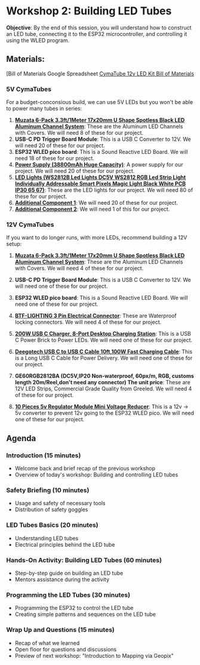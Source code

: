 # Workshop 2: Building LED Tubes

**Objective**: By the end of this session, you will understand how to construct an LED tube, connecting it to the ESP32 microcontroller, and controlling it using the WLED program.

## Materials:

[Bill of Materials Google Spreadsheet
[CymaTube 12v LED Kit Bill of Materials](https://docs.google.com/spreadsheets/d/13lXfaKDpZpO9bKg4p8Jv9w2FjBJL2ZVyVSb-0JvHfJc/edit?usp=sharing)  

### 5V CymaTubes
For a budget-conconsious build, we can use 5V LEDs but you won't be able to power many tubes in series:
1. **[Muzata 6-Pack 3.3ft/1Meter 17x20mm U Shape Spotless Black LED Aluminum Channel System](https://www.amazon.com/Muzata-Aluminum-Channel-System-Diffuser/dp/B08B3TPN9D)**: These are the Aluminum LED Channels with Covers. We will need 8 of these for our project.
2. **USB-C PD Trigger Board Module**: This is a USB C Converter to 12V. We will need 20 of these for our project.
3. **ESP32 WLED pico board**: This is a Sound Reactive LED Board. We will need 18 of these for our project.
4. **[Power Supply (38800mAh Huge Capacity)](https://www.amazon.com/dp/B0BPST8KKZ?psc=1&smid=A6LW2T8RHHN52&ref_=chk_typ_imgToDp)**: A power supply for our project. We will need 20 of these for our project.
5. **[LED Lights (WS2812B Led Lights DC5V WS2812 RGB Led Strip Light Individually Addressable Smart Pixels Magic Light Black White PCB IP30 65 67)](https://www.aliexpress.us/item/2251801850504415.html?spm=a2g0o.order_detail.order_detail_item.2.5303f19c6AHCmr&gatewayAdapt=glo2usa)**: These are the LED lights for our project. We will need 80 of these for our project.
6. **[Additional Component 1](https://www.amazon.com/gp/product/B07T8FL51T/ref=ox_sc_act_title_2?smid=A1OHX1ZYWFEJ99&psc=1)**: We will need 20 of these for our project.
7. **[Additional Component 2](https://www.amazon.com/gp/product/B01DC0KIT2/ref=ox_sc_act_title_1?smid=A35UAT07QG3EC6&psc=1)**: We will need 1 of this for our project.


### 12V CymaTubes
If you want to do longer runs, with more LEDs, recommend building a 12V setup:

1. **[Muzata 6-Pack 3.3ft/1Meter 17x20mm U Shape Spotless Black LED Aluminum Channel System](https://www.amazon.com/Muzata-Aluminum-Channel-System-Diffuser/dp/B08B3TPN9D)**: These are the Aluminum LED Channels with Covers. We will need 4 of these for our project.
2. **USB-C PD Trigger Board Module**: This is a USB C Converter to 12V. We will need one of these for our project.
3. **ESP32 WLED pico board**: This is a Sound Reactive LED Board. We will need one of these for our project.
4. **[BTF-LIGHTING 3 Pin Electrical Connector](https://www.amazon.com/BTF-LIGHTING-Electrical-Connector-Waterproof/dp/B07DPN9MMZ)**: These are Waterproof locking connectors. We will need 4 of these for our project.
5. **[200W USB C Charger, 8-Port Desktop Charging Station](https://www.amazon.com/Charger-Desktop-Charging-Compatible-MacBook/dp/B09J2KHQKY)**: This is a USB C Power Brick to Power LEDs. We will need one of these for our project.
6. **[Deegotech USB C to USB C Cable 10ft,100W Fast Charging Cable](https://www.amazon.com/Deegotech-Charging-Compatible-MacBook-Sumsung/dp/B07XXYMM1H)**: This is a Long USB C Cable for Power Delivery. We will need one of these for our project.

7. **GE60RGB2812BA (DC5V,IP20 Non-waterproof, 60px/m, RGB, customs length 20m/Reel,don't need any connector) The unit price**: These are 12V LED Strips, Commercial Grade Quality from Greeled. We will need 4 of these for our project.
8. **[10 Pieces 5v Regulator Module Mini Voltage Reducer](https://www.amazon.com/Regulator-Module-Voltage-Reducer-Transformer/dp/B085TGYJQF)**: This is a 12v -> 5v converter to prevent 12v going to the ESP32 WLED pico. We will need one of these for our project.

## Agenda

### Introduction (15 minutes)
- Welcome back and brief recap of the previous workshop
- Overview of today's workshop: Building and controlling LED tubes

### Safety Briefing (10 minutes)
- Usage and safety of necessary tools
- Distribution of safety goggles

### LED Tubes Basics (20 minutes)
- Understanding LED tubes
- Electrical principles behind the LED tube

### Hands-On Activity: Building LED Tubes (60 minutes)
- Step-by-step guide on building an LED tube
- Mentors assistance during the activity

### Programming the LED Tubes (30 minutes)
- Programming the ESP32 to control the LED tube
- Creating simple patterns and sequences on the LED tube

### Wrap Up and Questions (15 minutes)
- Recap of what we learned
- Open floor for questions and discussions
- Preview of next workshop: "Introduction to Mapping via Geopix"

